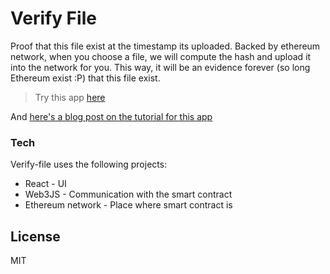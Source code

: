 # Verify File

Proof that this file exist at the timestamp its uploaded. Backed by ethereum network, when you choose a file, we will compute the hash and upload it into the network for you. This way, it will be an evidence forever (so long Ethereum exist :P) that this file exist. 

> Try this app [here](https://steve-ng.github.io)

And [here's a blog post on the tutorial for this app](https://medium.com/@steveng/zero-to-something-with-solidity-f9ad0c137447)

### Tech

Verify-file uses the following projects:
* React - UI 
* Web3JS - Communication with the smart contract 
* Ethereum network - Place where smart contract is 

License
----
MIT



